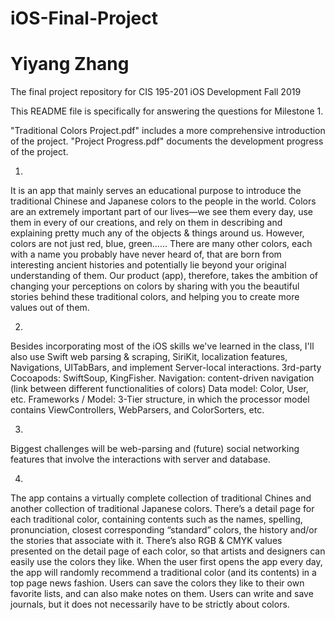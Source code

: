 # iOS-Final-Project
# Yiyang Zhang
The final project repository for CIS 195-201 iOS Development Fall 2019

This README file is specifically for answering the questions for Milestone 1.

"Traditional Colors Project.pdf" includes a more comprehensive introduction of the project.
"Project Progress.pdf" documents the development progress of the project.

1.
It is an app that mainly serves an educational purpose to introduce the traditional Chinese and Japanese colors to the people in the world.
Colors are an extremely important part of our lives—we see them every day, use them in every of our creations, and rely on them in describing and explaining pretty much any of the objects & things around us. However, colors are not just red, blue, green…… There are many other colors, each with a name you probably have never heard of, that are born from interesting ancient histories and potentially lie beyond your original understanding of them. Our product (app), therefore, takes the ambition of changing your perceptions on colors by sharing with you the beautiful stories behind these traditional colors, and helping you to create more values out of them.

2.
Besides incorporating most of the iOS skills we've learned in the class, I'll also use Swift web parsing & scraping, SiriKit, localization features, Navigations, UITabBars, and implement Server-local interactions.
3rd-party Cocoapods: SwiftSoup, KingFisher.
Navigation: content-driven navigation (link between different functionalities of colors)
Data model: Color, User, etc.
Frameworks / Model: 3-Tier structure, in which the processor model contains ViewControllers, WebParsers, and ColorSorters, etc.

3.
Biggest challenges will be web-parsing and (future) social networking features that involve the interactions with server and database.

4.
The app contains a virtually complete collection of traditional Chines and another collection of traditional Japanese colors.
There’s a detail page for each traditional color, containing contents such as the names, spelling, pronunciation, closest corresponding “standard” colors, the history and/or the stories that associate with it.
There’s also RGB & CMYK values presented on the detail page of each color, so that artists and designers can easily use the colors they like.
When the user first opens the app every day, the app will randomly recommend a traditional color (and its contents) in a top page news fashion.
Users can save the colors they like to their own favorite lists, and can also make notes on them.
Users can write and save journals, but it does not necessarily have to be strictly about colors.

